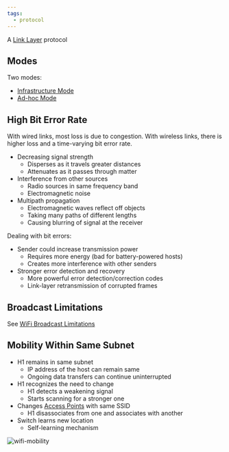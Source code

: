 ```yaml
---
tags:
  - protocol
---
```

A [Link Layer](OSI%20layers/Link%20Layer/Link%20Layer.md) protocol

## Modes

Two modes:
- [Infrastructure Mode](WiFi/802.11%20LAN%20Architecture/Infrastructure%20Mode.md)
- [Ad-hoc Mode](WiFi/802.11%20LAN%20Architecture/Ad-hoc%20Mode.md)

## High Bit Error Rate

With wired links, most loss is due to congestion. With wireless links, there is higher loss and a time-varying bit error rate.

- Decreasing signal strength
	- Disperses as it travels greater distances
	- Attenuates as it passes through matter
- Interference from other sources
	- Radio sources in same frequency band
	- Electromagnetic noise
- Multipath propagation
	- Electromagnetic waves reflect off objects
	- Taking many paths of different lengths
	- Causing blurring of signal at the receiver

Dealing with bit errors:
- Sender could increase transmission power
	- Requires more energy (bad for battery-powered hosts)
	- Creates more interference with other senders
- Stronger error detection and recovery
	- More powerful error detection/correction codes
	- Link-layer retransmission of corrupted frames

## Broadcast Limitations

See [WiFi Broadcast Limitations](WiFi/WiFi%20Broadcast%20Limitations.md)

## Mobility Within Same Subnet

- H1 remains in same subnet
	- IP address of the host can remain same
	- Ongoing data transfers can continue uninterrupted
- H1 recognizes the need to change
	- H1 detects a weakening signal
	- Starts scanning for a stronger one
- Changes [Access Points](WiFi/802.11%20LAN%20Architecture/Access%20Point.md) with same SSID
	- H1 disassociates from one and associates with another
- Switch learns new location
	- Self-learning mechanism

![wifi-mobility](WiFi/wifi-mobility.png)

